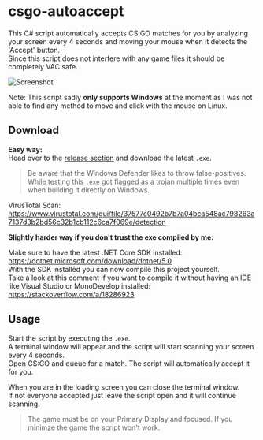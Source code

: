 # csgo-autoaccept
This C# script automatically accepts CS:GO matches for you by analyzing your screen every 4 seconds and moving your mouse when it detects the 'Accept' button.  
Since this script does not interfere with any game files it should be completely VAC safe.  

![Screenshot](https://raw.githubusercontent.com/HerrEurobeat/csgo-autoaccept/master/.github/img/showcase.png)  

Note: This script sadly **only supports Windows** at the moment as I was not able to find any method to move and click with the mouse on Linux.  


## Download
**Easy way:**  
Head over to the [release section](https://github.com/HerrEurobeat/csgo-autoaccept/releases/latest) and download the latest `.exe`.  
  
  
> Be aware that the Windows Defender likes to throw false-positives. While testing this `.exe` got flagged as a trojan multiple times even when building it directly on Windows.  
  
VirusTotal Scan: https://www.virustotal.com/gui/file/37577c0492b7b7a04bca548ac798263a7137d3b2bd56c32b1cb112c6ca7f069e/detection  


**Slightly harder way if you don't trust the exe compiled by me:**  

Make sure to have the latest .NET Core SDK installed: https://dotnet.microsoft.com/download/dotnet/5.0  
With the SDK installed you can now compile this project yourself.  
Take a look at this comment if you want to compile it without having an IDE like Visual Studio or MonoDevelop installed: https://stackoverflow.com/a/18286923  
  
  
## Usage  
Start the script by executing the `.exe`.  
A terminal window will appear and the script will start scanning your screen every 4 seconds.  
Open CS:GO and queue for a match. The script will automatically accept it for you.  
  
When you are in the loading screen you can close the terminal window.  
If not everyone accepted just leave the script open and it will continue scanning.  

> The game must be on your Primary Display and focused. If you minimze the game the script won't work.  

